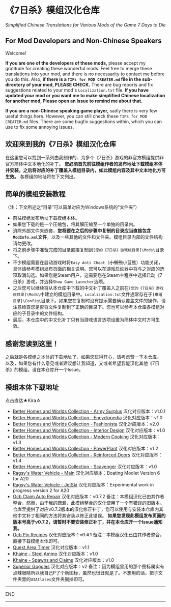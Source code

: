 # 《7日杀》模组汉化仓库
*Simplified Chinese Translations for Various Mods of the Game 7 Days to Die*

## For Mod Developers and Non-Chinese Speakers

Welcome!

**If you are one of the developers of these mods,** please accept my gratitude for creating these wonderful mods. Feel free to merge these translations into your mod, and there is no necessarity to contact me before you do this. Also, **if there is a `TIPs for MOD CREATER.md` file in the sub-directory of your mod, PLEASE CHECK.** There are bug reports and fix suggestions related to your mod's `Localization.txt` file. **If you have updated your mod or you want me to make simplified Chinese localization for another mod, Please open an Issue to remind me about that.**

**If you are a non-Chinese speaking game player,** sadly there is very few useful things here. However, you can still check these `TIPs for MOD CREATER.md` files. There are some bugfix suggestions within, which you can use to fix some annoying issues.

## 欢迎来到我的《7日杀》模组汉化仓库

在这里您可以找到一系列由我制作的、为多个《7日杀》游戏的非官方模组提供非官方简体中文本地化的补丁。
**您必须首先前往模组作者的发布地址下载模组本体并安装，之后将对应的补丁覆盖入模组目录内，如此模组内容及其中文本地化方可生效。**
各模组的地址将在下文列出。

## 简单的模组安装教程

（注：下文所述之“目录”可以简单对应为Windows系统的“文件夹”）
* 前往模组发布地址下载模组本体。
* 如果您下载的是一个压缩包，将其解压缩至一个单独的目录内。
* 消除外部文件夹嵌套，**您将要在之后的步骤中复制的目录应当直接包含`ModInfo.xml`文件**，以及一些其他的文件和文件夹。模组目录内部的文件结构请勿更改。
* 将之前步骤中准备完成的目录直接复制到`[您的《7日杀》游戏根目录]\Mods\`目录下。
* 不少模组需要在启动游戏时将`Easy Anti Cheat`（~~小懒熊~~小蓝熊）功能关闭，具体请参考模组发布页面的相关说明。您可以在游戏启动器中将与之对应的选项取消勾选。如果您是Steam用户，这需要您在Steam主程序中选择启动《7日杀》游戏，并选择`Show Game Launcher`选项。
* 之后您可以继续将从本仓库中下载的中文补丁覆盖入之前在`[您的《7日杀》游戏根目录]\Mods\`中建立的模组目录中。`Localization.txt`文件通常存在于`[模组目录]\Config\`目录下。如果您在复制时没有提示需要确认覆盖文件的操作，请注意检查您是否将文件复制到了正确的目录下。您也可以参考本仓库各模组对应的子目录中的文件结构。
* 最后，本仓库中的中文化补丁只有当游戏语言选项设置为简体中文时方可生效。

## 感谢您读到这里！

之后就是各模组之本体的下载地址了。如果您玩得开心，请考虑赞一下本仓库。
以及，如果您有什么意见或者建议想让我知道，又或者希望我能汉化其他《7日杀》的模组，请在本仓库开一个Issue。

## 模组本体下载地址

点击直达★Kira☆
* [Better Homes and Worlds Collection - Army Surplus](https://www.nexusmods.com/7daystodie/mods/1233) 汉化对应版本：v1.0.1
* [Better Homes and Worlds Collection - Encyclopedia](https://www.nexusmods.com/7daystodie/mods/2044) 汉化对应版本：v1.0
* [Better Homes and Worlds Collection - Fashionista](https://www.nexusmods.com/7daystodie/mods/1214) 汉化对应版本：v2.0
* [Better Homes and Worlds Collection - Interior Design](https://www.nexusmods.com/7daystodie/mods/2049) 汉化对应版本：v1.0
* [Better Homes and Worlds Collection - Modern Cooking](https://www.nexusmods.com/7daystodie/mods/1219) 汉化对应版本：v1.3
* [Better Homes and Worlds Collection - PowerPlant](https://www.nexusmods.com/7daystodie/mods/1223) 汉化对应版本：v1.2
* [Better Homes and Worlds Collection - Reinforced Doors](https://www.nexusmods.com/7daystodie/mods/1221) 汉化对应版本：v1.4
* [Better Homes and Worlds Collection - Scavenger](https://www.nexusmods.com/7daystodie/mods/2045) 汉化对应版本：v1.0
* [Ragsy's Water Vehicle - Main](https://community.7daystodie.com/topic/14070-water-vehicle-modlets/) 汉化对应版本：Boating Modlet Version 6 for A20
* [Ragsy's Water Vehicle - JetSki](https://community.7daystodie.com/topic/14070-water-vehicle-modlets/?do=findComment&comment=275094) 汉化对应版本：Experimental work in progress version 2 for A20
* [Ocb Claim Auto Repair](https://www.nexusmods.com/7daystodie/mods/1705) 汉化对应版本：v0.7.2
  备注：本模组汉化已由其作者整合，然而，由于我的疏漏，此模组整合的汉化使用了一个有错误的旧版本。仓库里提供了对应v0.7.2版本的汉化修正补丁，您可以使用与安装本仓库内其他中文补丁相同的方法将其安装以修正此错误。
  **如果您发现此模组发布页面的版本号高于v0.7.2，请暂时不要安装修正补丁，并在本仓库开一个Issue通知我。**
* [Ocb Pin Recipes](https://www.nexusmods.com/7daystodie/mods/1850) ~~汉化对应版本：v0.4.1~~
  备注：本模组汉化已由其作者整合，直接下载模组本体即可。
* [Quest Area Timer](https://www.nexusmods.com/7daystodie/mods/1912) 汉化对应版本：v1.1
* [Khaine - Steel Ammo](https://github.com/KhaineGB/KhaineA20ModletsXML/tree/main/KHA20-SteelAmmo) 汉化对应版本：v1.0
* [Khaine - Spawns and Claims](https://github.com/KhaineGB/KhaineA20ModletsXML/tree/main/KHA20-SpawnsAndClaims) 汉化对应版本：v1.0
* [Superior Goggles](https://www.nexusmods.com/7daystodie/mods/1361) 汉化对应版本：v2
  备注：因为模组里用的那个图标属实有点辣眼睛所以我自己P了个新图标，虽然也很丑就是了。不想用的话，把子文件夹里的`UIAtlases`文件夹删掉即可。

***
END
***
